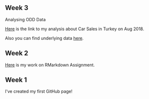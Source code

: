 ## Week 3 

Analysing ODD Data

[Here](Assignment2.html) is the link to my analysis about Car Sales in Turkey on Aug 2018.

Also you can find underlying data [here](https://github.com/MEF-BDA503/pj18-orkunberkyuzbasioglu/raw/master/odd_retail_sales_2018_08.xlsx).

## Week 2

 [Here](Assignment1.html) is my work on RMarkdown Assignment.

## Week 1

 I've created my first GitHub page!
